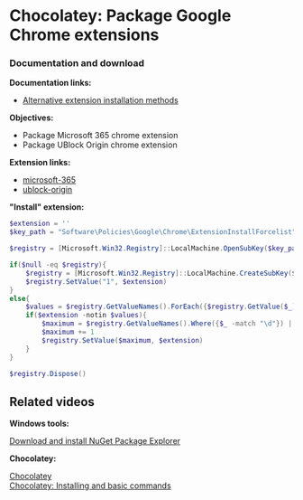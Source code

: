 # Chocolatey: Package Google Chrome extensions
### Documentation and download
<b>Documentation links:</b>

* [Alternative extension installation methods](https://developer.chrome.com/docs/extensions/how-to/distribute/install-extensions)

<b>Objectives:</b>

* Package Microsoft 365 chrome extension
* Package UBlock Origin chrome extension

<b>Extension links:</b>

* [microsoft-365](https://chromewebstore.google.com/detail/microsoft-365/ndjpnladcallmjemlbaebfadecfhkepb?hl=en-US)
* [ublock-origin](https://chromewebstore.google.com/detail/ublock-origin/cjpalhdlnbpafiamejdnhcphjbkeiagm?hl=en-US)


<b>"Install" extension:</b>

```powershell
$extension = ''
$key_path = "Software\Policies\Google\Chrome\ExtensionInstallForcelist"

$registry = [Microsoft.Win32.Registry]::LocalMachine.OpenSubKey($key_path, $true)

if($null -eq $registry){
    $registry = [Microsoft.Win32.Registry]::LocalMachine.CreateSubKey($key_path, $true)
    $registry.SetValue("1", $extension)
}
else{
    $values = $registry.GetValueNames().ForEach({$registry.GetValue($_)})
    if($extension -notin $values){
        $maximum = $registry.GetValueNames().Where({$_ -match "\d"}) | measure -maximum | select -expand maximum
        $maximum += 1
        $registry.SetValue($maximum, $extension)
    }
}

$registry.Dispose()
```

## Related videos

<b>Windows tools:</b>

[Download and install NuGet Package Explorer](https://youtu.be/94u9jDCpifM)

<b>Chocolatey:</b>

[Chocolatey](https://youtu.be/grueS3wnRNw) <br />
[Chocolatey: Installing and basic commands](https://youtu.be/vEH7t5eqJq4)
